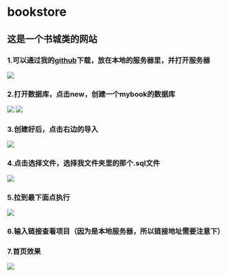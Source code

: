 # bookstore
## 这是一个书城类的网站
### 1.可以通过我的[github](https://github.com/IIWangTao/Project.github.io)下载，放在本地的服务器里，并打开服务器
![](http://a3.qpic.cn/psb?/V11qI0BQ26Ocim/thWIKvTmj8koSNtJo.LchGhIZfRozajW57eTd46pZrE!/b/dB8BAAAAAAAA&bo=YAGXAAAAAAADB9Q!&rf=viewer_4)
### 2.打开数据库，点击new，创建一个mybook的数据库
![](http://a3.qpic.cn/psb?/V11qI0BQ26Ocim/0XqX1SzSaFkLP72Levhkb4bwmxyWj9AKS6oJJRrEvTM!/b/dB8BAAAAAAAA&bo=rAGWAQAAAAABBxo!&rf=viewer_4)
![](http://a1.qpic.cn/psb?/V11qI0BQ26Ocim/Y8QkbHSoXOwW36NEyZj8QbXoExChMWcpbclYpABoAmQ!/b/dCABAAAAAAAA&bo=aAYMAgAAAAABAEc!&rf=viewer_4)
### 3.创建好后，点击右边的导入
![](http://a2.qpic.cn/psb?/V11qI0BQ26Ocim/5JrRlkOSaIc9jF3ECjp4Iss5BlI8.AvULebhQRcYSEE!/b/dLIAAAAAAAAA&bo=8gV4AgAAAAABAKo!&rf=viewer_4)
### 4.点击选择文件，选择我文件夹里的那个.sql文件
![](http://a2.qpic.cn/psb?/V11qI0BQ26Ocim/tY.4DJtJDut5PVUGZajIQoC5ho3L7nowZlvQhBhlBf4!/b/dLIAAAAAAAAA&bo=uwAnAAAAAAADB74!&rf=viewer_4)
### 5.拉到最下面点执行
![](http://a1.qpic.cn/psb?/V11qI0BQ26Ocim/OeypnVpgkzeUcFANZk3s6Y6p3vmhxSsJT74DLv*ASJs!/b/dCABAAAAAAAA&bo=MQIZAQAAAAADBwk!&rf=viewer_4)
### 6.输入链接查看项目（因为是本地服务器，所以链接地址需要注意下）
### 7.首页效果
![](http://a3.qpic.cn/psb?/V11qI0BQ26Ocim/Iar1b2xzofjYApz3wa.97HNJshDZSsL..h4pNVGh99s!/b/dB8BAAAAAAAA&bo=qAQwAgAAAAADB7w!&rf=viewer_4)
